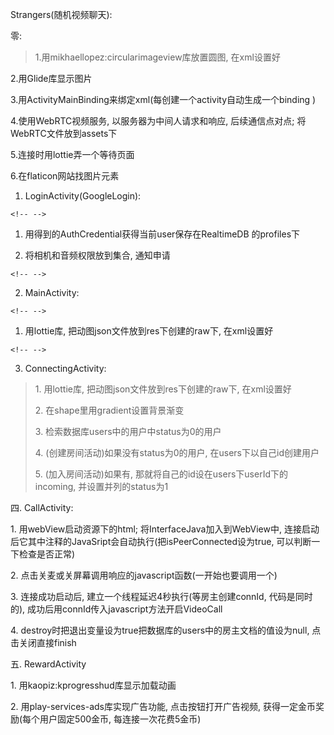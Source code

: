 Strangers(随机视频聊天):

零:

> 1.用mikhaellopez:circularimageview库放置圆图, 在xml设置好

2.用Glide库显示图片

3.用ActivityMainBinding来绑定xml(每创建一个activity自动生成一个binding )

4.使用WebRTC视频服务, 以服务器为中间人请求和响应, 后续通信点对点;
将WebRTC文件放到assets下

5.连接时用lottie弄一个等待页面

6.在flaticon网站找图片元素

1.  LoginActivity(GoogleLogin):

```{=html}
<!-- -->
```
1.  用得到的AuthCredential获得当前user保存在RealtimeDB 的profiles下

2.  将相机和音频权限放到集合, 通知申请

```{=html}
<!-- -->
```
2.  MainActivity:

```{=html}
<!-- -->
```
1.  用lottie库, 把动图json文件放到res下创建的raw下, 在xml设置好

```{=html}
<!-- -->
```
3.  ConnectingActivity:

> 1\. 用lottie库, 把动图json文件放到res下创建的raw下, 在xml设置好
>
> 2\. 在shape里用gradient设置背景渐变
>
> 3\. 检索数据库users中的用户中status为0的用户
>
> 4\. (创建房间活动)如果没有status为0的用户, 在users下以自己id创建用户
>
> 5\. (加入房间活动)如果有, 那就将自己的id设在users下userId下的incoming,
> 并设置并列的status为1

四. CallActivity:

1\. 用webView启动资源下的html; 将InterfaceJava加入到WebView中,
连接启动后它其中注释的JavaSript会自动执行(把isPeerConnected设为true,
可以判断一下检查是否正常)

2\. 点击关麦或关屏幕调用响应的javascript函数(一开始也要调用一个)

3\. 连接成功启动后, 建立一个线程延迟4秒执行(等房主创建connId,
代码是同时的), 成功后用connId传入javascript方法开启VideoCall

4\. destroy时把退出变量设为true把数据库的users中的房主文档的值设为null,
点击关闭直接finish

五. RewardActivity

1\. 用kaopiz:kprogresshud库显示加载动画

2\. 用play-services-ads库实现广告功能, 点击按钮打开广告视频,
获得一定金币奖励(每个用户固定500金币, 每连接一次花费5金币)
